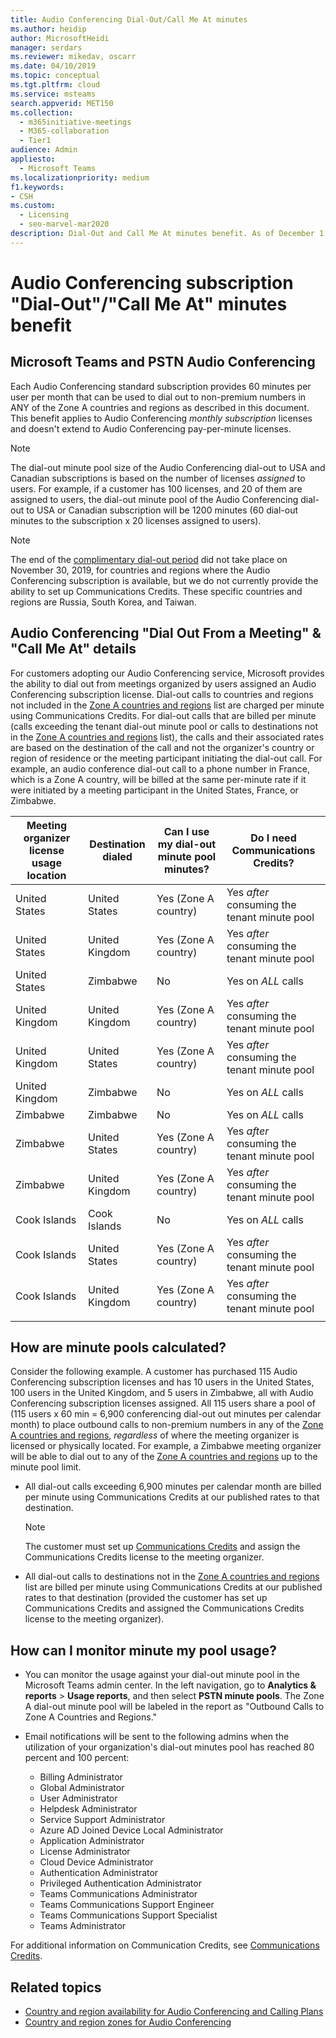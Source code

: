```yaml
---
title: Audio Conferencing Dial-Out/Call Me At minutes
ms.author: heidip
author: MicrosoftHeidi
manager: serdars
ms.reviewer: mikedav, oscarr
ms.date: 04/10/2019
ms.topic: conceptual
ms.tgt.pltfrm: cloud
ms.service: msteams
search.appverid: MET150
ms.collection: 
  - m365initiative-meetings
  - M365-collaboration
  - Tier1
audience: Admin
appliesto: 
  - Microsoft Teams
ms.localizationpriority: medium
f1.keywords:
- CSH
ms.custom: 
  - Licensing
  - seo-marvel-mar2020
description: Dial-Out and Call Me At minutes benefit. As of December 1, 2019 each audio conferencing subscription provides 60 minutes per-user per-month to Zone A countries and regions.
---
```


# Audio Conferencing subscription "Dial-Out"/"Call Me At" minutes benefit

## Microsoft Teams and PSTN Audio Conferencing

Each Audio Conferencing standard subscription provides 60 minutes per user per month that can be used to dial out to non-premium numbers in ANY of the Zone A countries and regions as described in this document. This benefit applies to Audio Conferencing *monthly subscription* licenses and doesn't extend to Audio Conferencing pay-per-minute licenses.

> [!NOTE]
> The dial-out minute pool size of the Audio Conferencing dial-out to USA and Canadian subscriptions is based on the number of licenses *assigned* to users. For example, if a customer has 100 licenses, and 20 of them are assigned to users, the dial-out minute pool of the Audio Conferencing dial-out to USA or Canadian subscription will be 1200 minutes (60 dial-out minutes to the subscription x 20 licenses assigned to users).

> [!NOTE]
> The end of the [complimentary dial-out period](complimentary-dial-out-period.md) did not take place on November 30, 2019, for countries and regions where the Audio Conferencing subscription is available, but we do not currently provide the ability to set up Communications Credits. These specific countries and regions are Russia, South Korea, and Taiwan.

## Audio Conferencing "Dial Out From a Meeting" & "Call Me At" details

For customers adopting our Audio Conferencing service, Microsoft provides the ability to dial out from meetings organized by users assigned an Audio Conferencing subscription license. Dial-out calls to countries and regions not included in the [Zone A countries and regions](audio-conferencing-zones.md) list are charged per minute using Communications Credits. For dial-out calls that are billed per minute (calls exceeding the tenant dial-out minute pool or calls to destinations not in the [Zone A countries and regions](audio-conferencing-zones.md) list), the calls and their associated rates are based on the destination of the call and not the organizer's country or region of residence or the meeting participant initiating the dial-out call. For example, an audio conference dial-out call to a phone number in France, which is a Zone A country, will be billed at the same per-minute rate if it were initiated by a meeting participant in the United States, France, or Zimbabwe.

|Meeting organizer license usage location |Destination dialed |Can I use my dial-out minute pool minutes?|Do I need Communications Credits?|
|---------|---------|---------|---------|
|United States |United States |Yes (Zone A country) |Yes *after* consuming the tenant minute pool         |
|United States |United Kingdom|Yes (Zone A country) |  Yes *after* consuming the tenant minute pool       |
|United States     |Zimbabwe|    No     |     Yes on *ALL* calls    |
|United Kingdom     |United Kingdom|Yes (Zone A country) |  Yes *after* consuming the tenant minute pool       |
|United Kingdom     |United States |Yes (Zone A country) |  Yes *after* consuming the tenant minute pool       |
|United Kingdom     |Zimbabwe|    No     |   Yes on *ALL* calls      |
|Zimbabwe     |Zimbabwe|    No     |    Yes on *ALL* calls     |
|Zimbabwe     |United States | Yes (Zone A country) | Yes *after* consuming the tenant minute pool        |
|Zimbabwe     |United Kingdom | Yes (Zone A country) | Yes *after* consuming the tenant minute pool        |
|Cook Islands     |Cook Islands |   No      |    Yes on *ALL* calls     |
|Cook Islands     |United States  | Yes (Zone A country) |  Yes *after* consuming the tenant minute pool       |
|Cook Islands     |United Kingdom | Yes (Zone A country) | Yes *after* consuming the tenant minute pool        |
|    |         |         |         |

## How are minute pools calculated?

Consider the following example. A customer has purchased 115 Audio Conferencing subscription licenses and has 10 users in the United States, 100 users in the United Kingdom, and 5 users in Zimbabwe, all with Audio Conferencing subscription licenses assigned. All 115 users share a pool of (115 users x 60 min = 6,900 conferencing dial-out out minutes per calendar month) to place outbound calls to non-premium numbers in any of the [Zone A countries and regions](audio-conferencing-zones.md), *regardless* of where the meeting organizer is licensed or physically located. For example, a Zimbabwe meeting organizer will be able to dial out to any of the [Zone A countries and regions](audio-conferencing-zones.md) up to the minute pool limit.

- All dial-out calls exceeding 6,900 minutes per calendar month are billed per minute using Communications Credits at our published rates to that destination.

   > [!NOTE]
   > The customer must set up [Communications Credits](what-are-communications-credits.md) and assign the Communications Credits license to the meeting organizer.

- All dial-out calls to destinations not in the [Zone A countries and regions](audio-conferencing-zones.md) list are billed per minute using Communications Credits at our published rates to that destination (provided the customer has set up Communications Credits and assigned the Communications Credits license to the meeting organizer).

## How can I monitor minute my pool usage?

- You can monitor the usage against your dial-out minute pool in the Microsoft Teams admin center. In the left navigation, go to **Analytics & reports** > **Usage reports**, and then select **PSTN minute pools**. The Zone A dial-out minute pool will be labeled in the report as "Outbound Calls to Zone A Countries and Regions."
- Email notifications will be sent to the following admins when the utilization of your organization's dial-out minutes pool has reached 80 percent and 100 percent:

  - Billing Administrator
  - Global Administrator
  - User Administrator
  - Helpdesk Administrator
  - Service Support Administrator
  - Azure AD Joined Device Local Administrator
  - Application Administrator
  - License Administrator
  - Cloud Device Administrator
  - Authentication Administrator
  - Privileged Authentication Administrator
  - Teams Communications Administrator
  - Teams Communications Support Engineer
  - Teams Communications Support Specialist
  - Teams Administrator

For additional information on Communication Credits, see [Communications Credits](what-are-communications-credits.md).

## Related topics

- [Country and region availability for Audio Conferencing and Calling Plans](country-and-region-availability-for-audio-conferencing-and-calling-plans/country-and-region-availability-for-audio-conferencing-and-calling-plans.md)
- [Country and region zones for Audio Conferencing](audio-conferencing-zones.md)

